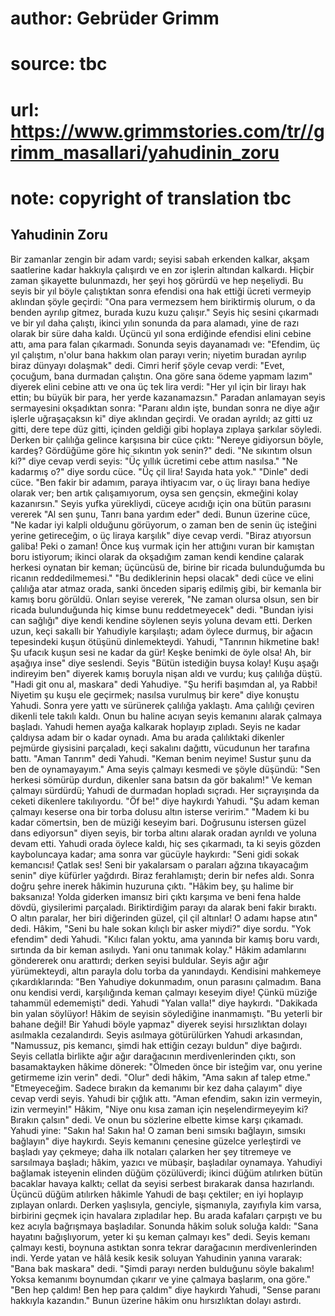 # author: Gebrüder Grimm
# source: tbc
# url: https://www.grimmstories.com/tr//grimm_masallari/yahudinin_zoru
# note: copyright of translation tbc

## Yahudinin Zoru 

Bir zamanlar zengin bir adam vardı; seyisi sabah erkenden kalkar, akşam
saatlerine kadar hakkıyla çalışırdı ve en zor işlerin altından kalkardı.
Hiçbir zaman şikayette bulunmazdı, her şeyi hoş görürdü ve hep
neşeliydi.
Bu seyis bir yıl böyle çalıştıktan sonra efendisi ona hak ettiği ücreti
vermeyip aklından şöyle geçirdi:
"Ona para vermezsem hem biriktirmiş olurum, o da benden ayrılıp gitmez,
burada kuzu kuzu çalışır."
Seyis hiç sesini çıkarmadı ve bir yıl daha çalıştı, ikinci yılın sonunda
da para alamadı, yine de razı olarak bir süre daha kaldı.
Üçüncü yıl sona erdiğinde efendisi elini cebine attı, ama para falan
çıkarmadı. Sonunda seyis dayanamadı ve:
"Efendim, üç yıl çalıştım, n'olur bana hakkım olan parayı verin;
niyetim buradan ayrılıp biraz dünyayı dolaşmak" dedi.
Cimri herif şöyle cevap verdi:
"Evet, çocuğum, bana durmadan çalıştın. Ona göre sana ödeme yapmam
lazım" diyerek elini cebine attı ve ona üç tek lira verdi: "Her yıl
için bir lirayı hak ettin; bu büyük bir para, her yerde kazanamazsın."
Paradan anlamayan seyis sermayesini okşadıktan sonra: "Paranı aldın
işte, bundan sonra ne diye ağır işlerle uğraşaçaksın ki" diye aklından
geçirdi.
Ve oradan ayrıldı; az gitti uz gitti, dere tepe düz gitti, içinden
geldiği gibi hoplaya zıplaya şarkılar söyledi. Derken bir çalılığa
gelince karşısına bir cüce çıktı:
"Nereye gidiyorsun böyle, kardeş? Gördüğüme göre hiç sıkıntın yok
senin?" dedi.
"Ne sıkıntım olsun ki?" diye cevap verdi seyis: "Üç yıllık ücretimi
cebe attım nasılsa."
"Ne kadarmış o?" diye sordu cüce.
"Üç çil lira! Sayıda hata yok."
"Dinle" dedi cüce. "Ben fakir bir adamım, paraya ihtiyacım var, o üç
lirayı bana hediye olarak ver; ben artık çalışamıyorum, oysa sen
gençsin, ekmeğini kolay kazanırsın."
Seyis yufka yürekliydi, cüceye acıdığı için ona bütün parasını vererek
"Al sen şunu, Tanrı bana yardım eder" dedi.
Bunun üzerine cüce, "Ne kadar iyi kalpli olduğunu görüyorum, o zaman
ben de senin üç isteğini yerine getireceğim, o üç liraya karşılık" diye
cevap verdi.
"Biraz atıyorsun galiba! Peki o zaman! Önce kuş vurmak için her
attığını vuran bir kamıştan boru istiyorum; ikinci olarak da okşadığım
zaman kendi kendine çalarak herkesi oynatan bir keman; üçüncüsü de,
birine bir ricada bulunduğumda bu ricanın reddedilmemesi."
"Bu dediklerinin hepsi olacak" dedi cüce ve elini çalılığa atar atmaz
orada, sanki önceden sipariş edilmiş gibi, bir kemanla bir kamış boru
görüldü. Onları seyise vererek, "Ne zaman olursa olsun, sen bir ricada
bulunduğunda hiç kimse bunu reddetmeyecek" dedi.
"Bundan iyisi can sağlığı" diye kendi kendine söylenen seyis yoluna
devam etti. Derken uzun, keçi sakallı bir Yahudiyle karşılaştı; adam
öylece durmuş, bir ağacın tepesindeki kuşun ötüşünü dinlemekteydi.
Yahudi, "Tanrının hikmetine bak! Şu ufacık kuşun sesi ne kadar da gür!
Keşke benimki de öyle olsa! Ah, bir aşağıya inse" diye seslendi.
Seyis "Bütün istediğin buysa kolay! Kuşu aşağı indireyim ben" diyerek
kamış boruyla nişan aldı ve vurdu; kuş çalılığa düştü.
"Hadi git onu al, maskara" dedi Yahudiye.
"Şu herifi başımdan al, ya Rabbi! Niyetim şu kuşu ele geçirmek; nasılsa
vurulmuş bir kere" diye konuştu Yahudi. Sonra yere yattı ve sürünerek
çalılığa yaklaştı. Ama çalılığı çeviren dikenli tele takılı kaldı. Onun
bu haline acıyan seyis kemanını alarak çalmaya başladı. Yahudi hemen
ayağa kalkarak hoplayıp zıpladı. Seyis ne kadar çaldıysa adam bir o
kadar oynadı. Ama bu arada çalılıktaki dikenler pejmürde giysisini
parçaladı, keçi sakalını dağıttı, vücudunun her tarafına battı.
"Aman Tanrım" dedi Yahudi. "Keman benim neyime! Sustur şunu da ben de
oynamayayım."
Ama seyis çalmayı kesmedi ve şöyle düşündü: "Sen herkesi sömürüp
durdun, dikenler sana batsın da gör bakalım!"
Ve keman çalmayı sürdürdü; Yahudi de durmadan hopladı sıçradı. Her
sıçrayışında da ceketi dikenlere takılıyordu.
"Öf be!" diye haykırdı Yahudi. "Şu adam keman çalmayı keserse ona bir
torba dolusu altın isterse veririm."
"Madem ki bu kadar cömertsin, ben de müziği keseyim bari. Doğrusunu
istersen güzel dans ediyorsun" diyen seyis, bir torba altını alarak
oradan ayrıldı ve yoluna devam etti.
Yahudi orada öylece kaldı, hiç ses çıkarmadı, ta ki seyis gözden
kayboluncaya kadar; ama sonra var gücüyle haykırdı:
"Seni gidi sokak kemancısı! Çatlak ses! Seni bir yakalarsam o paraları
ağzına tıkayacağım senin" diye küfürler yağdırdı.
Biraz ferahlamıştı; derin bir nefes aldı. Sonra doğru şehre inerek
hâkimin huzuruna çıktı.
"Hâkim bey, şu halime bir baksanıza! Yolda giderken imansız biri çıktı
karşıma ve beni fena halde dövdü, giysilerimi parçaladı. Biriktirdiğim
parayı da alarak beni fakir bıraktı. O altın paralar, her biri
diğerinden güzel, çil çil altınlar! O adamı hapse atın" dedi.
Hâkim, "Seni bu hale sokan kılıçlı bir asker miydi?" diye sordu.
"Yok efendim" dedi Yahudi. "Kılıcı falan yoktu, ama yanında bir kamış
boru vardı, sırtında da bir keman asılıydı. Yani onu tanımak kolay."
Hâkim adamlarını göndererek onu arattırdı; derken seyisi buldular. Seyis
ağır ağır yürümekteydi, altın parayla dolu torba da yanındaydı.
Kendisini mahkemeye çıkardıklarında:
"Ben Yahudiye dokunmadım, onun parasını çalmadım. Bana onu kendisi
verdi, karşılığında keman çalmayı keseyim diye! Çünkü müziğe tahammül
edememişti" dedi.
Yahudi "Yalan valla!" diye haykırdı. "Dakikada bin yalan söylüyor!
Hâkim de seyisin söylediğine inanmamıştı.
"Bu yeterli bir bahane değil! Bir Yahudi böyle yapmaz" diyerek seyisi
hırsızlıktan dolayı asılmakla cezalandırdı.
Seyis asılmaya götürülürken Yahudi arkasından, "Namussuz, pis kemancı,
şimdi hak ettiğin cezayı buldun" diye bağırdı.
Seyis cellatla birlikte ağır ağır darağacının merdivenlerinden çıktı,
son basamaktayken hâkime dönerek:
"Ölmeden önce bir isteğim var, onu yerine getirmeme izin verin" dedi.
"Olur" dedi hâkim, "Ama sakın af talep etme."
"Etmeyeceğim. Sadece bırakın da kemanımı bir kez daha çalayım" diye
cevap verdi seyis.
Yahudi bir çığlık attı. "Aman efendim, sakın izin vermeyin, izin
vermeyin!"
Hâkim, "Niye onu kısa zaman için neşelendirmeyeyim ki? Bırakın çalsın"
dedi.
Ve onun bu sözlerine elbette kimse karşı çıkamadı. Yahudi yine:
"Sakın ha! Sakın ha! O zaman beni sımsıkı bağlayın, sımsıkı bağlayın"
diye haykırdı.
Seyis kemanını çenesine güzelce yerleştirdi ve başladı yay çekmeye; daha
ilk notaları çalarken her şey titremeye ve sarsılmaya başladı; hâkim,
yazıcı ve mübaşir, başladılar oynamaya. Yahudiyi bağlamak isteyenin
elinden düğüm çözülüverdi; ikinci düğüm atılırken bütün bacaklar havaya
kalktı; cellat da seyisi serbest bırakarak dansa hazırlandı. Üçüncü
düğüm atılırken hâkimle Yahudi de başı çektiler; en iyi hoplayıp
zıplayan onlardı. Derken yaşlısıyla, genciyle, şişmanıyla, zayıfıyla kim
varsa, birbirini geçmek için havalara zıpladılar hep. Bu arada kafaları
çarpıştı ve bu kez acıyla bağrışmaya başladılar.
Sonunda hâkim soluk soluğa kaldı:
"Sana hayatını bağışlıyorum, yeter ki şu keman çalmayı kes" dedi.
Seyis kemanı çalmayı kesti, boynuna astıktan sonra tekrar darağacının
merdivenlerinden indi. Yerde yatan ve hâlâ kesik kesik soluyan Yahudinin
yanına vararak:
"Bana bak maskara" dedi. "Şimdi parayı nerden bulduğunu söyle
bakalım! Yoksa kemanımı boynumdan çıkarır ve yine çalmaya başlarım, ona
göre."
"Ben hep çaldım! Ben hep para çaldım" diye haykırdı Yahudi, "Sense
paranı hakkıyla kazandın."
Bunun üzerine hâkim onu hırsızlıktan dolayı astırdı.
